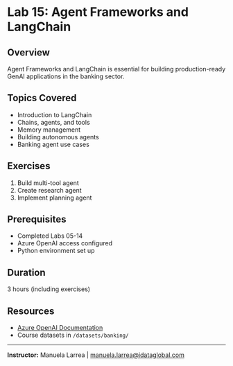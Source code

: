 # Lab 15: Agent Frameworks and LangChain

## Overview

Agent Frameworks and LangChain is essential for building production-ready GenAI applications in the banking sector.

## Topics Covered

- Introduction to LangChain
- Chains, agents, and tools
- Memory management
- Building autonomous agents
- Banking agent use cases

## Exercises

1. Build multi-tool agent
2. Create research agent
3. Implement planning agent

## Prerequisites

- Completed Labs 05-14
- Azure OpenAI access configured
- Python environment set up

## Duration

3 hours (including exercises)

## Resources

- [Azure OpenAI Documentation](https://learn.microsoft.com/azure/ai-services/openai/)
- Course datasets in `/datasets/banking/`

---

**Instructor:** Manuela Larrea | manuela.larrea@idataglobal.com
